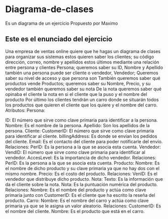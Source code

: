 # Diagrama-de-clases
Es un diagrama de un ejercicio Propuesto por Maximo
## Este es el enunciado del ejercicio

Una empresa de ventas online quiere que he hagas un diagrama de clases para organizar sus sistemas estos quieren saber los clientes; su código dirección, correo, nombre y apellidos estos últimos mediante una relación entre persona y clientes  Persona; queremos saber su ID, Nombre y Apellido también una persona puede ser cliente o vendedor, Vendedor; Queremos saber su nivel de acceso y que persona son También queremos saber qué productos vende Productos; queremos saber su Nombre, Precio, y su vendedor también queremos saber su nota De la nota queremos saber qué opinaba el cliente la nota en si el cliente que la puso y el nombre del producto Por último los clientes tendrán un carro donde se situarán todos los productos que quieren el cliente que los quiere y el nombre del carro.
Atributos:
Persona:

ID: El número que sirve como clave primaria para identificar a la persona.
Nombre: Es el nombre de la persona.
Apellido: Son los apellidos de la persona.
Cliente:
CustomerID: El número que sirve como clave primaria para identificar al cliente.
billingAddress: Es donde se envían los pedidos del cliente.
Email: Es el contacto del cliente para poder notificarle del envío.
Relaciones:
PerID: Es la persona a la que se asocia esta cuenta.
Vendedor:
VendID: El número que sirve como clave primaria para identificar al vendedor.
AccesLevel: Es la importancia de dicho vendedor.
Relaciones:
PerID: Es la persona a la que se asocia esta cuenta.
Producto:
Nombre: Es el nombre de dicho producto y su clave primaria ya que no hay dos con el mismo nombre.
Precio: Es el costo del producto.
Relaciones:
VenID: Es el vendedor que distribuye dicho producto.
Nota:
Texto: Es la información que da el cliente sobre la nota.
Nota: Es la puntuación numérica del producto.
Relaciones:
Nombre: Es el nombre del producto y actúa como clave primaria junto con CustomerID: Es el cliente que ha escrito la reseña del producto.
Carro:
Nombre: Es el nombre del carro y actúa como clave primaria ya que se le asigna un valor aleatorio.
Relaciones:
CustomerID: Es el nombre del cliente.
Nombre: Es el producto que está en el carro.


